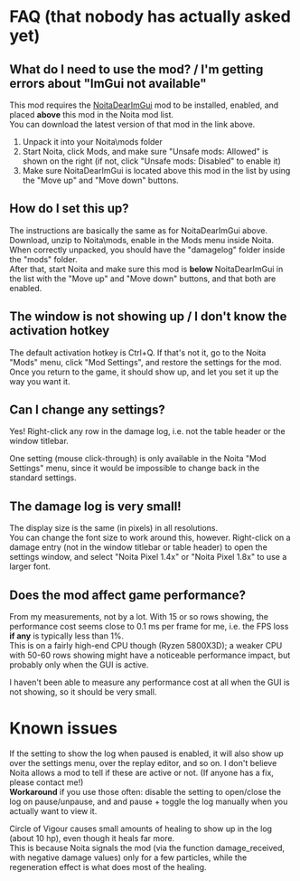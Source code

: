 # FAQ (that nobody has actually asked yet)

## What do I need to use the mod? / I'm getting errors about "ImGui not available"

This mod requires the [NoitaDearImGui](https://github.com/dextercd/Noita-Dear-ImGui/releases) mod to be installed, enabled, and placed **above** this mod in the Noita mod list.  
You can download the latest version of that mod in the link above.  
1) Unpack it into your Noita\mods folder  
2) Start Noita, click Mods, and make sure "Unsafe mods: Allowed" is shown on the right (if not, click "Unsafe mods: Disabled" to enable it)  
3) Make sure NoitaDearImGui is located above this mod in the list by using the "Move up" and "Move down" buttons.

## How do I set this up?

The instructions are basically the same as for NoitaDearImGui above. Download, unzip to Noita\mods, enable in the Mods menu inside Noita.  
When correctly unpacked, you should have the "damagelog" folder inside the "mods" folder.  
After that, start Noita and make sure this mod is **below** NoitaDearImGui in the list with the "Move up" and "Move down" buttons, and that both are enabled.

## The window is not showing up / I don't know the activation hotkey

The default activation hotkey is Ctrl+Q. If that's not it, go to the Noita "Mods" menu, click "Mod Settings", and restore the settings for the mod.  
Once you return to the game, it should show up, and let you set it up the way you want it.  

## Can I change any settings?

Yes! Right-click any row in the damage log, i.e. not the table header or the window titlebar.

One setting (mouse click-through) is only available in the Noita "Mod Settings" menu, since it would be impossible to change back in the standard settings.

## The damage log is very small!

The display size is the same (in pixels) in all resolutions.  
You can change the font size to work around this, however. Right-click on a damage entry (not in the window titlebar or table header) to open the settings window, and select "Noita Pixel 1.4x" or "Noita Pixel 1.8x" to use a larger font.

## Does the mod affect game performance?

From my measurements, not by a lot. With 15 or so rows showing, the performance cost seems close to 0.1 ms per frame for me, i.e. the FPS loss **if any** is typically less than 1%.  
This is on a fairly high-end CPU though (Ryzen 5800X3D); a weaker CPU with 50-60 rows showing might have a noticeable performance impact, but probably only when the GUI is active.

I haven't been able to measure any performance cost at all when the GUI is not showing, so it should be very small.

# Known issues

If the setting to show the log when paused is enabled, it will also show up over the settings menu, over the replay editor, and so on. I don't believe Noita allows a mod to tell if these are active or not. (If anyone has a fix, please contact me!)  
**Workaround** if you use those often: disable the setting to open/close the log on pause/unpause, and and pause + toggle the log manually when you actually want to view it.

Circle of Vigour causes small amounts of healing to show up in the log (about 10 hp), even though it heals far more.  
This is because Noita signals the mod (via the function damage_received, with negative damage values) only for a few particles, while the regeneration effect is what does most of the healing.